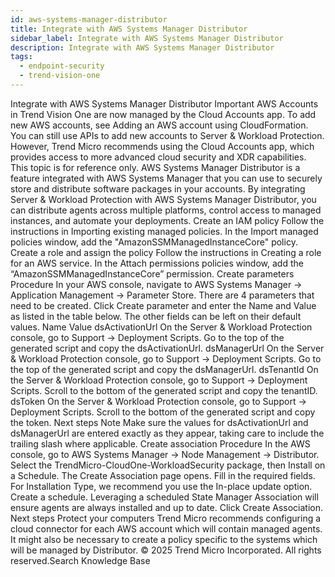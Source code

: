 ```yaml
---
id: aws-systems-manager-distributor
title: Integrate with AWS Systems Manager Distributor
sidebar_label: Integrate with AWS Systems Manager Distributor
description: Integrate with AWS Systems Manager Distributor
tags:
  - endpoint-security
  - trend-vision-one
---
```


 Integrate with AWS Systems Manager Distributor Important AWS Accounts in Trend Vision One are now managed by the Cloud Accounts app. To add new AWS accounts, see Adding an AWS account using CloudFormation. You can still use APIs to add new accounts to Server & Workload Protection. However, Trend Micro recommends using the Cloud Accounts app, which provides access to more advanced cloud security and XDR capabilities. This topic is for reference only. AWS Systems Manager Distributor is a feature integrated with AWS Systems Manager that you can use to securely store and distribute software packages in your accounts. By integrating Server & Workload Protection with AWS Systems Manager Distributor, you can distribute agents across multiple platforms, control access to managed instances, and automate your deployments. Create an IAM policy Follow the instructions in Importing existing managed policies. In the Import managed policies window, add the "AmazonSSMManagedInstanceCore" policy. Create a role and assign the policy Follow the instructions in Creating a role for an AWS service. In the Attach permissions policies window, add the “AmazonSSMManagedInstanceCore” permission. Create parameters Procedure In your AWS console, navigate to AWS Systems Manager → Application Management → Parameter Store. There are 4 parameters that need to be created. Click Create parameter and enter the Name and Value as listed in the table below. The other fields can be left on their default values. Name Value dsActivationUrl On the Server & Workload Protection console, go to Support → Deployment Scripts. Go to the top of the generated script and copy the dsActivationUrl. dsManagerUrl On the Server & Workload Protection console, go to Support → Deployment Scripts. Go to the top of the generated script and copy the dsManagerUrl. dsTenantId On the Server & Workload Protection console, go to Support → Deployment Scripts. Scroll to the bottom of the generated script and copy the tenantID. dsToken On the Server & Workload Protection console, go to Support → Deployment Scripts. Scroll to the bottom of the generated script and copy the token. Next steps Note Make sure the values for dsActivationUrl and dsManagerUrl are entered exactly as they appear, taking care to include the trailing slash where applicable. Create association Procedure In the AWS console, go to AWS Systems Manager → Node Management → Distributor. Select the TrendMicro-CloudOne-WorkloadSecurity package, then Install on a Schedule. The Create Association page opens. Fill in the required fields. For Installation Type, we recommend you use the In-place update option. Create a schedule. Leveraging a scheduled State Manager Association will ensure agents are always installed and up to date. Click Create Association. Next steps Protect your computers Trend Micro recommends configuring a cloud connector for each AWS account which will contain managed agents. It might also be necessary to create a policy specific to the systems which will be managed by Distributor. © 2025 Trend Micro Incorporated. All rights reserved.Search Knowledge Base